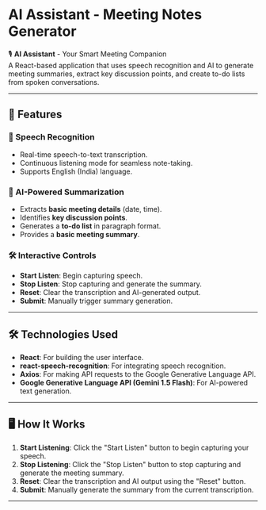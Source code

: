 # AI Assistant - Meeting Notes Generator

🎙️ **AI Assistant** - Your Smart Meeting Companion  
A React-based application that uses speech recognition and AI to generate meeting summaries, extract key discussion points, and create to-do lists from spoken conversations.

---

## 🚀 Features

### 🎤 Speech Recognition
- Real-time speech-to-text transcription.
- Continuous listening mode for seamless note-taking.
- Supports English (India) language.

### 🤖 AI-Powered Summarization
- Extracts **basic meeting details** (date, time).
- Identifies **key discussion points**.
- Generates a **to-do list** in paragraph format.
- Provides a **basic meeting summary**.

### 🛠️ Interactive Controls
- **Start Listen**: Begin capturing speech.
- **Stop Listen**: Stop capturing and generate the summary.
- **Reset**: Clear the transcription and AI-generated output.
- **Submit**: Manually trigger summary generation.

---

## 🛠️ Technologies Used

- **React**: For building the user interface.
- **react-speech-recognition**: For integrating speech recognition.
- **Axios**: For making API requests to the Google Generative Language API.
- **Google Generative Language API (Gemini 1.5 Flash)**: For AI-powered text generation.

---

## 🖥️ How It Works

1. **Start Listening**: Click the "Start Listen" button to begin capturing your speech.
2. **Stop Listening**: Click the "Stop Listen" button to stop capturing and generate the meeting summary.
3. **Reset**: Clear the transcription and AI output using the "Reset" button.
4. **Submit**: Manually generate the summary from the current transcription.

---
